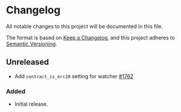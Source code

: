<!-- markdownlint-disable no-duplicate-heading -->

# Changelog

All notable changes to this project will be documented in this file.

The format is based on [Keep a Changelog](https://keepachangelog.com/en/1.1.0/),
and this project adheres to [Semantic Versioning](https://semver.org/spec/v2.0.0.html).

## Unreleased

- Add `contract_is_erc20` setting for watcher [#1762](https://github.com/astriaorg/astria/pull/1762)


### Added

- Initial release.
